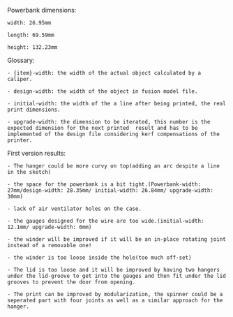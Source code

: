 Powerbank dimensions: 

    width: 26.95mm

    length: 69.59mm

    height: 132.23mm


Glossary:

    - {item}-width: the width of the actual object calculated by a caliper.

    - design-width: the width of the object in fusion model file.

    - initial-width: the width of the a line after being printed, the real print dimensions.

    - upgrade-width: the dimension to be iterated, this number is the expected dimension for the next printed  result and has to be implemented of the design file considering kerf compensations of the printer.


First version results:

    - The hanger could be more curvy on top(adding an arc despite a line in the sketch)

    - the space for the powerbank is a bit tight.(Powerbank-width: 27mm/design-width: 28.35mm/ initial-width: 26.84mm/ upgrade-width: 30mm)

    - lack of air ventilator holes on the case.

    - the gauges designed for the wire are too wide.(initial-width: 12.1mm/ upgrade-width: 6mm)

    - the winder will be improved if it will be an in-place rotating joint instead of a removable one!

    - the winder is too loose inside the hole(too much off-set)

    - The lid is too loose and it will be improved by having two hangers under the lid-groove to get into the gauges and then fit under the lid grooves to prevent the door from opening.
    
    - The print can be improved by modularization, the spinner could be a seperated part with four joints as well as a similar approach for the hanger.